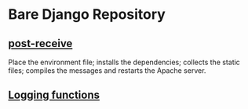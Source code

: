 # Bare Django Repository

## [post-receive](https://github.com/dewayinc/git-hooks/blob/master/hooks/post-receive)

Place the environment file; installs the dependencies; collects the static files; compiles the messages and restarts the Apache server.

## [Logging functions](https://github.com/dewayinc/git-hooks/blob/master/utils/log_messages.sh)
